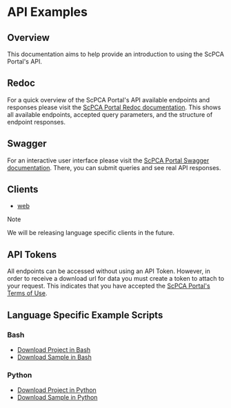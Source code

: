 # API Examples

## Overview

This documentation aims to help provide an introduction to using the ScPCA Portal's API.

## Redoc

For a quick overview of the ScPCA Portal's API available endpoints and responses please visit the [ScPCA Portal Redoc documentation](https://api.scpca.alexslemonade.org/docs/redoc).
This shows all available endpoints, accepted query parameters, and the structure of endpoint responses.

## Swagger

For an interactive user interface please visit the [ScPCA Portal Swagger documentation](https://api.scpca.alexslemonade.org/docs/swagger).
There, you can submit queries and see real API responses.

## Clients

- [web](https://scpca.alexslemonade.org)

<!-- Should we add an interest form or link to github issue? -->
> [!NOTE]
> We will be releasing language specific clients in the future.

## API Tokens

All endpoints can be accessed without using an API Token.
However, in order to receive a download url for data you must create a token to attach to your request.
This indicates that you have accepted the [ScPCA Portal's Terms of Use](https://scpca.alexslemonade.org/terms-of-service).

## Language Specific Example Scripts

### Bash
- [Download Project in Bash](./download-project.sh)
- [Download Sample in Bash](./download-samples.sh)

### Python
- [Download Project in Python](./download-project.py)
- [Download Sample in Python](./download-samples.py)
